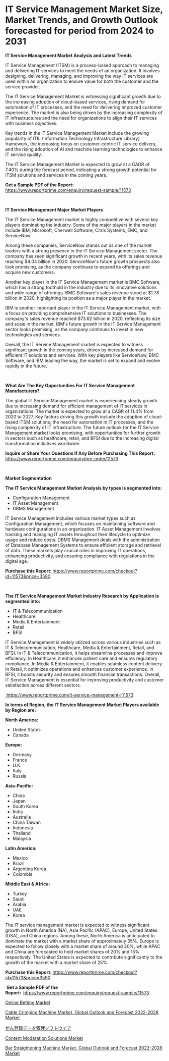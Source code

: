 <p><h1>IT Service Management Market Size, Market Trends, and Growth Outlook forecasted for period from 2024 to 2031</h1></p><p><strong>IT Service Management Market Analysis and Latest Trends</strong></p>
<p><p>IT Service Management (ITSM) is a process-based approach to managing and delivering IT services to meet the needs of an organization. It involves designing, delivering, managing, and improving the way IT services are used within an organization to ensure value for both the customer and the service provider.</p><p>The IT Service Management Market is witnessing significant growth due to the increasing adoption of cloud-based services, rising demand for automation of IT processes, and the need for delivering improved customer experience. The market is also being driven by the increasing complexity of IT infrastructures and the need for organizations to align their IT services with business objectives.</p><p>Key trends in the IT Service Management Market include the growing popularity of ITIL (Information Technology Infrastructure Library) framework, the increasing focus on customer-centric IT service delivery, and the rising adoption of AI and machine learning technologies to enhance IT service quality.</p><p>The IT Service Management Market is expected to grow at a CAGR of 7.40% during the forecast period, indicating a strong growth potential for ITSM solutions and services in the coming years.</p></p>
<p><strong>Get a Sample PDF of the Report:&nbsp;</strong> <a href="https://www.reportprime.com/enquiry/request-sample/11573">https://www.reportprime.com/enquiry/request-sample/11573</a></p>
<p>&nbsp;</p>
<p><strong>IT Service Management Major Market Players</strong></p>
<p><p>The IT Service Management market is highly competitive with several key players dominating the industry. Some of the major players in the market include IBM, Microsoft, Cherwell Software, Citrix Systems, EMC, and ServiceNow. </p><p>Among these companies, ServiceNow stands out as one of the market leaders with a strong presence in the IT Service Management sector. The company has seen significant growth in recent years, with its sales revenue reaching $4.04 billion in 2020. ServiceNow's future growth prospects also look promising, as the company continues to expand its offerings and acquire new customers.</p><p>Another key player in the IT Service Management market is BMC Software, which has a strong foothold in the industry due to its innovative solutions and wide range of offerings. BMC Software's sales revenue stood at $1.78 billion in 2020, highlighting its position as a major player in the market.</p><p>IBM is another important player in the IT Service Management market, with a focus on providing comprehensive IT solutions to businesses. The company's sales revenue reached $73.62 billion in 2020, reflecting its size and scale in the market. IBM's future growth in the IT Service Management sector looks promising, as the company continues to invest in new technologies and services.</p><p>Overall, the IT Service Management market is expected to witness significant growth in the coming years, driven by increased demand for efficient IT solutions and services. With key players like ServiceNow, BMC Software, and IBM leading the way, the market is set to expand and evolve rapidly in the future.</p></p>
<p>&nbsp;</p>
<p><strong>What Are The Key Opportunities For IT Service Management Manufacturers?</strong></p>
<p><p>The global IT Service Management market is experiencing steady growth due to increasing demand for efficient management of IT services in organizations. The market is expected to grow at a CAGR of 11.4% from 2020 to 2027. Key factors driving this growth include the adoption of cloud-based ITSM solutions, the need for automation in IT processes, and the rising complexity of IT infrastructure. The future outlook for the IT Service Management market looks promising, with opportunities for further growth in sectors such as healthcare, retail, and BFSI due to the increasing digital transformation initiatives worldwide.</p></p>
<p><strong>Inquire or Share Your Questions If Any Before Purchasing This Report:</strong> <a href="https://www.reportprime.com/enquiry/pre-order/11573">https://www.reportprime.com/enquiry/pre-order/11573</a></p>
<p>&nbsp;</p>
<p><strong>Market Segmentation</strong></p>
<p><strong>The IT Service Management Market Analysis by types is segmented into:</strong></p>
<p><ul><li>Configuration Management</li><li>IT Asset Management</li><li>DBMS Management</li></ul></p>
<p><p>IT Service Management includes various market types such as Configuration Management, which focuses on maintaining software and hardware configurations in an organization. IT Asset Management involves tracking and managing IT assets throughout their lifecycle to optimize usage and reduce costs. DBMS Management deals with the administration of Database Management Systems to ensure efficient storage and retrieval of data. These markets play crucial roles in improving IT operations, enhancing productivity, and ensuring compliance with regulations in the digital age.</p></p>
<p><strong>Purchase this Report:&nbsp;</strong><a href="https://www.reportprime.com/checkout?id=11573&price=3590">https://www.reportprime.com/checkout?id=11573&price=3590</a></p>
<p>&nbsp;</p>
<p><strong>The IT Service Management Market Industry Research by Application is segmented into:</strong></p>
<p><ul><li>IT & Telecommunication</li><li>Healthcare</li><li>Media & Entertainment</li><li>Retail</li><li>BFSI</li></ul></p>
<p><p>IT Service Management is widely utilized across various industries such as IT & Telecommunication, Healthcare, Media & Entertainment, Retail, and BFSI. In IT & Telecommunication, it helps streamline processes and improve efficiency. In Healthcare, it enhances patient care and ensures regulatory compliance. In Media & Entertainment, it enables seamless content delivery. In Retail, it optimizes operations and enhances customer experience. In BFSI, it boosts security and ensures smooth financial transactions. Overall, IT Service Management is essential for improving productivity and customer satisfaction across different sectors.</p></p>
<p><a href="https://www.reportprime.com/it-service-management-r11573">&nbsp;https://www.reportprime.com/it-service-management-r11573</a></p>
<p><strong>In terms of Region, the IT Service Management Market Players available by Region are:</strong></p>
<p>
    <p> <strong> North America: </strong>
        <ul>
            <li>United States</li>
            <li>Canada</li>
        </ul>
        </p> 
    <p> <strong> Europe: </strong>
        <ul>
            <li>Germany</li>
            <li>France</li>
            <li>U.K.</li>
            <li>Italy</li>
            <li>Russia</li>
        </ul>
        </p> 
    <p> <strong> Asia-Pacific: </strong>
        <ul>
            <li>China</li>
            <li>Japan</li>
            <li>South Korea</li>
            <li>India</li>
            <li>Australia</li>
            <li>China Taiwan</li>
            <li>Indonesia</li>
            <li>Thailand</li>
            <li>Malaysia</li>
        </ul>
        </p> 
    <p> <strong> Latin America: </strong>
        <ul>
            <li>Mexico</li>
            <li>Brazil</li>
            <li>Argentina Korea</li>
            <li>Colombia</li>
        </ul>
        </p> 
    <p> <strong> Middle East & Africa: </strong>
        <ul>
            <li>Turkey</li>
            <li>Saudi</li>
            <li>Arabia</li>
            <li>UAE</li>
            <li>Korea</li>
        </ul>
    </p>
    </p>
<p><p>The IT service management market is expected to witness significant growth in North America (NA), Asia Pacific (APAC), Europe, United States (USA), and China regions. Among these, North America is anticipated to dominate the market with a market share of approximately 35%. Europe is expected to follow closely with a market share of around 30%, while APAC and China are forecasted to hold market shares of 20% and 15% respectively. The United States is expected to contribute significantly to the growth of the market with a market share of 25%.</p></p>
<p><strong>Purchase this Report: </strong><a href="https://www.reportprime.com/checkout?id=11573&price=3590">https://www.reportprime.com/checkout?id=11573&price=3590</a></p>
<p>&nbsp;<strong>Get a Sample PDF of the Report:&nbsp;&nbsp;</strong><a href="https://www.reportprime.com/enquiry/request-sample/11573">https://www.reportprime.com/enquiry/request-sample/11573</a></p>
<p><strong></strong></p>
<p><p><a href="https://github.com/BryceTownsendr/Market-Research-Report-List-6/blob/main/online-betting-market.md">Online Betting Market</a></p><p><a href="https://issuu.com/reportprime-2/docs/cable-crimping-machine-market-globa_13fdc45d3eab56">Cable Crimping Machine Market, Global Outlook and Forecast 2022-2028 Market</a></p><p><a href="https://medium.com/@shade463/%E6%AC%A1%E3%81%AE%E6%96%87%E7%AB%A0%E3%82%92%E6%97%A5%E6%9C%AC%E8%AA%9E%E3%81%AB%E7%BF%BB%E8%A8%B3%E3%81%97%E3%81%BE%E3%81%99-%E3%82%B0%E3%83%AD%E3%83%BC%E3%83%90%E3%83%AB%E3%81%8C%E3%82%93%E7%99%BB%E9%8C%B2%E3%83%87%E3%83%BC%E3%82%BF%E7%AE%A1%E7%90%86%E3%82%BD%E3%83%95%E3%83%88%E3%82%A6%E3%82%A7%E3%82%A2%E5%B8%82%E5%A0%B4%E3%81%AE%E3%83%88%E3%83%AC%E3%83%B3%E3%83%89-2024%E5%B9%B4%E3%81%8B%E3%82%892031%E5%B9%B4%E3%81%BE%E3%81%A7%E3%81%AE%E6%88%90%E9%95%B7%E6%A9%9F%E4%BC%9A%E3%81%A8%E8%AA%B2%E9%A1%8C%E3%81%8B%E3%82%89%E3%81%AE%E6%B4%9E%E5%AF%9F-d88a9c42df8a">がん登録データ管理ソフトウェア</a></p><p><a href="https://github.com/mahnoor2003/Market-Research-Report-List-6/blob/main/content-moderation-solutions-market.md">Content Moderation Solutions Market</a></p><p><a href="https://issuu.com/reportprime-2/docs/bar-straightening-machine-market-gl_35942993cbf098">Bar Straightening Machine Market, Global Outlook and Forecast 2022-2028 Market</a></p></p>